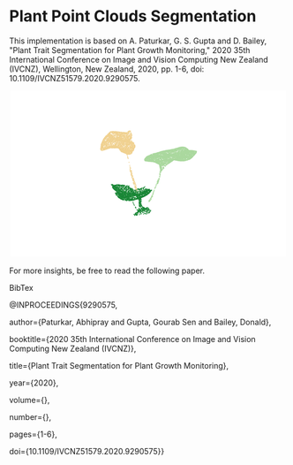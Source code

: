 # Plant Point Clouds Segmentation
This implementation is based on A. Paturkar, G. S. Gupta and D. Bailey, "Plant Trait Segmentation for Plant Growth Monitoring," 
2020 35th International Conference on Image and Vision Computing New Zealand (IVCNZ), Wellington, New Zealand, 2020, pp. 1-6, 
doi: 10.1109/IVCNZ51579.2020.9290575.
<p align="center">
  <img src="results/segmentation.png" title="Segmentation">
</p>
For more insights, be free to read the following paper.
<p> BibTex</p>
<p> @INPROCEEDINGS{9290575,</p>
<p> author={Paturkar, Abhipray and Gupta, Gourab Sen and Bailey, Donald}, </p>
<p> booktitle={2020 35th International Conference on Image and Vision Computing New Zealand (IVCNZ)}, </p> 
<p> title={Plant Trait Segmentation for Plant Growth Monitoring}, </p>
<p> year={2020},</p>
<p> volume={},  </p>
<p> number={},  </p>
<p> pages={1-6},</p>
<p> doi={10.1109/IVCNZ51579.2020.9290575}} </p>

